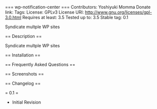 === wp-notification-center ===
Contributors: Yoshiyuki Momma
Donate link:
Tags:
License: GPLv3
License URI: http://www.gnu.org/licenses/gpl-3.0.html
Requires at least: 3.5
Tested up to: 3.5
Stable tag: 0.1

Syndicate multple WP sites

== Description ==

Syndicate multple WP sites

== Installation ==


== Frequently Asked Questions ==


== Screenshots ==


== Changelog ==

= 0.1 =
- Initial Revision
